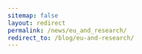 ```yaml
---
sitemap: false
layout: redirect
permalink: /news/eu_and_research/
redirect_to: /blog/eu-and-research/
---
```

